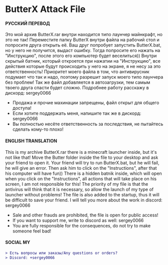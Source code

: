 # ButterX Attack File
#### РУССКИЙ ПЕРЕВОД
Это мой архив ButterX.rar внутри находится типо лаунчер майнкрафт, но это не так!
Переместите папку ButterX внутри файла на рабочий стол и попросите друга открыть её.
Ваш друг попробует запустить ButterX.bat, но у него не получится, выдаст ошибку.
Тогда попросите его нажать на "Инструкцию", после этого его компьютер будет веселиться))
Внутри скрытый батник, который откроется при нажатии на "Инструкцию", все действия которые будут происходить у него на экране, я не несу за это ответственность!
Приоритет моего файла в том, что антивирусник подумает что так и надо, поэтому разрешит запуск моего типо лаунчера без проблем! 
Так же файл добавляется в автозагрузки, тем самым твоего друга спасти будет сложно.
Подробнее работу расскажу в дискорд: sergey0066

- Продажа и прочие махинации запрещены, файл открыт для общего доступа!
- Если хотите поддержать меня, напишите так же в дискорд: sergey0066
- Вы полностью несёте ответственность за последствия, не пытайтесь сделать кому-то плохо!

#### ENGLISH TRANSLATION
This is my archive ButterX.rar there is a minecraft launcher inside, but it's not like that!
Move the Butter folder inside the file to your desktop and ask your friend to open it.
Your friend will try to run ButterX.bat, but he will fail, he will give an error.
Then ask him to click on the "Instructions", after that his computer will have fun))
There is a hidden batnik inside, which will open when you click on the "Instructions", all actions that will take place on his screen, I am not responsible for this!
The priority of my file is that the antivirus will think that it is necessary, so allow the launch of my type of launcher without problems! 
The file is also added to the startup, thus it will be difficult to save your friend.
I will tell you more about the work in discord: sergey0066

- Sale and other frauds are prohibited, the file is open for public access!
- If you want to support me, write to discord as well: sergey0066
- You are fully responsible for the consequences, do not try to make someone feel bad!
  
#### SOCIAL MY
```diff
> Есть вопросы или заказы/Any questions or orders?
> Discord: +sergey0066
```
